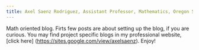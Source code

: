 ```yaml
---
title: Axel Saenz Rodriguez, Assistant Professor, Mathematics, Oregon State University
---
```


Math oriented blog. Firts few posts are about setting up the blog, if you are curious. You may find project specific blogs in my professional website, [click here] (https://sites.google.com/view/axelsaenz). Enjoy!
